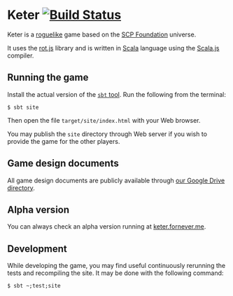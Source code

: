 Keter [![Build Status](https://travis-ci.org/codingteam/Keter.svg?branch=develop)](https://travis-ci.org/codingteam/Keter)
=====

Keter is a [roguelike](http://en.wikipedia.org/wiki/Roguelike) game based on the
[SCP Foundation](http://www.scp-wiki.net/) universe.

It uses the [rot.js](http://ondras.github.io/rot.js/) library and is written in [Scala](http://www.scala-lang.org/)
language using the [Scala.js](http://www.scala-js.org/) compiler.

Running the game
----------------

Install the actual version of the [`sbt` tool](http://www.scala-sbt.org/). Run the following from the terminal:

    $ sbt site
    
Then open the file `target/site/index.html` with your Web browser.

You may publish the `site` directory through Web server if you wish to provide the game for the other players.

Game design documents
---------------------

All game design documents are publicly available through
[our Google Drive directory](https://drive.google.com/folderview?id=0B6wGx1U8enR0YUtFYy1LNEJ5cm8&usp=sharing).

Alpha version
-------------

You can always check an alpha version running at [keter.fornever.me](http://keter.fornever.me).

Development
-----------
While developing the game, you may find useful continuously rerunning the tests
and recompiling the site. It may be done with the following command:

    $ sbt ~;test;site
